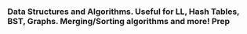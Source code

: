 ### Data Structures and Algorithms. Useful for LL, Hash Tables, BST, Graphs. Merging/Sorting algorithms and more! Prep

